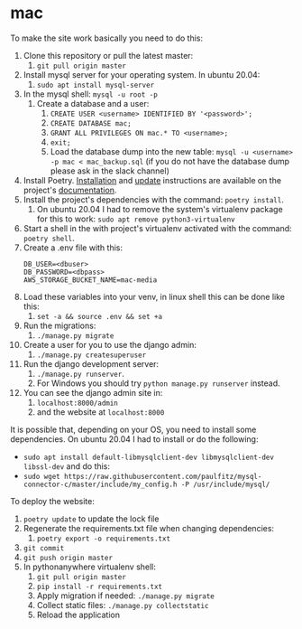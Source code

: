# mac

To make the site work basically you need to do this:

1. Clone this repository or pull the latest master: 
   1. `git pull origin master`
2. Install mysql server for your operating system. In ubuntu 20.04:
    1. `sudo apt install mysql-server`
3. In the mysql shell: `mysql -u root -p`
    1. Create a database and a user:
        1. `CREATE USER <username> IDENTIFIED BY '<password>';`
        2. `CREATE DATABASE mac;`
        3. `GRANT ALL PRIVILEGES ON mac.* TO <username>;`
        4. `exit;`
        5. Load the database dump into the new table: `mysql -u <username> -p mac < mac_backup.sql` (if you do not have the database dump please ask in the slack channel)
4. Install Poetry. [Installation](https://python-poetry.org/docs/#installation) and [update](https://python-poetry.org/docs/#updating-poetry) instructions are available on the project's [documentation](https://python-poetry.org/docs/).
5. Install the project's dependencies with the command: `poetry install`.
    1. On ubuntu 20.04 I had to remove the system's virtualenv package for this to work:
        ```sudo apt remove python3-virtualenv```
6. Start a shell in the with project's virtualenv activated with the command: `poetry shell`.
7. Create a .env file with this:
    ```
    DB_USER=<dbuser>
    DB_PASSWORD=<dbpass>
    AWS_STORAGE_BUCKET_NAME=mac-media
    ```
8. Load these variables into your venv, in linux shell this can be done like this: 
   1. `set -a && source .env && set +a`
9. Run the migrations:
   1. `./manage.py migrate`
10. Create a user for you to use the django admin: 
    1. `./manage.py createsuperuser` 
11. Run the django development server: 
    1. `./manage.py runserver`. 
    2. For Windows you should try `python manage.py runserver` instead.
12. You can see the django admin site in:
    1. `localhost:8000/admin` 
    2. and the website at `localhost:8000` 

It is possible that, depending on your OS, you need to install some dependencies. On ubuntu 20.04 I had to install or do the following:
- `sudo apt install default-libmysqlclient-dev libmysqlclient-dev libssl-dev`
and do this:
- `sudo wget https://raw.githubusercontent.com/paulfitz/mysql-connector-c/master/include/my_config.h -P /usr/include/mysql/`

To deploy the website:

1. `poetry update` to update the lock file
2. Regenerate the requirements.txt file when changing dependencies: 
   1. `poetry export -o requirements.txt`
3. `git commit`
4. `git push origin master`
5. In pythonanywhere virtualenv shell:
    1. `git pull origin master`
    1. `pip install -r requirements.txt`
    1. Apply migration if needed: `./manage.py migrate`
    1. Collect static files: `./manage.py collectstatic`
    1. Reload the application
